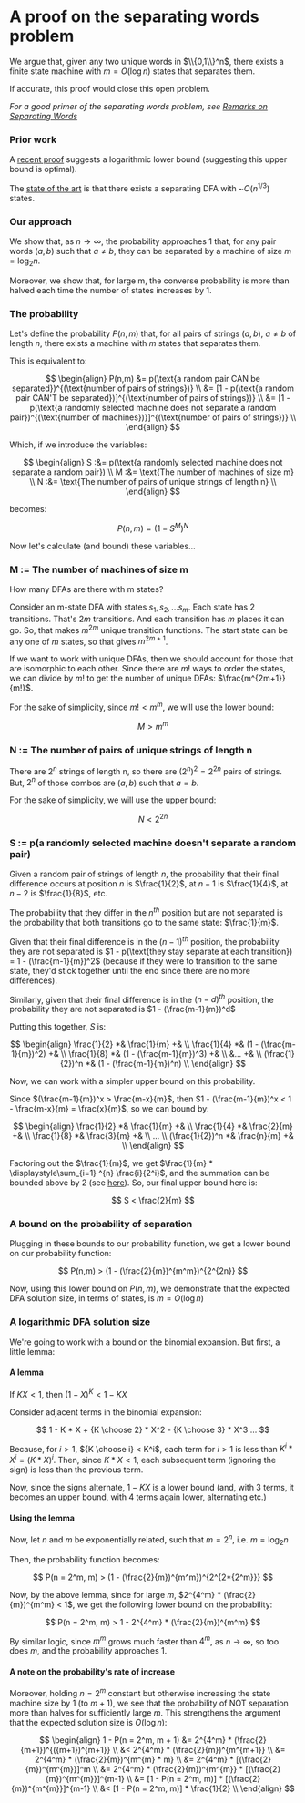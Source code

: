 # A proof on the separating words problem

We argue that, given any two unique words in $\\{0,1\\}^n$, there exists a finite state machine with $m = O(\log n)$ states that separates them. 

If accurate, this proof would close this open problem.

_For a good primer of the separating words problem, see [Remarks on Separating Words](http://web.mit.edu/dwilson/www/papers/desw.pdf)_

### Prior work
A [recent proof](https://link.springer.com/chapter/10.1007/978-3-031-07469-1_13) suggests a logarithmic lower bound (suggesting this upper bound is optimal).

The [state of the art](http://people.maths.ox.ac.uk/~chase/swtr.pdf) is that there exists a separating DFA with ~${O}(n^{1/3})$ states.

### Our approach
We show that, as $n\rightarrow\infty$, the probability approaches 1 that, for any pair words $(a, b)$ such that $a \neq b$, they can be separated by a machine of size $m = \log_{2} n$.

Moreover, we show that, for large m, the converse probability is more than halved each time the number of states increases by 1.

### The probability

Let's define the probability $P(n, m)$ that, for all pairs of strings $(a, b)\text{, }a \neq b$ of length $n$, there exists a machine with $m$ states that separates them.

This is equivalent to:

$$
\begin{align}
P(n,m) &= p(\text{a random pair CAN be separated})^{(\text{number of pairs of strings})} \\
       &= [1 - p(\text{a random pair CAN'T be separated})]^{(\text{number of pairs of strings})} \\
       &= [1 - p(\text{a randomly selected machine does not separate a random pair})^{(\text{number of machines})}]^{(\text{number of pairs of strings})} \\
\end{align}       
$$

Which, if we introduce the variables:

$$
\begin{align}
  S :&= p(\text{a randomly selected machine does not separate a random pair}) \\
  M :&= \text{The number of machines of size m} \\
  N :&= \text{The number of pairs of unique strings of length n} \\
\end{align}  
$$

becomes:

$$
P(n,m) = (1 - S^M)^N
$$

Now let's calculate (and bound) these variables...

### M := The number of machines of size m
How many DFAs are there with m states?

Consider an m-state DFA with states $s_1, s_2, ... s_m$. Each state has $2$ transitions. That's $2m$ transitions. And each transition has $m$ places it can go. So, that makes $m^{2m}$ unique transition functions. The start state can be any one of $m$ states, so that gives $m^{2m+1}$.

If we want to work with unique DFAs, then we should account for those that are isomorphic to each other. Since there are $m!$ ways to order the states, we can divide by $m!$ to get the number of unique DFAs: $\frac{m^{2m+1}}{m!}$.

For the sake of simplicity, since $m! < m^m$, we will use the lower bound:

$$
M > m^m
$$

### N := The number of pairs of unique strings of length n
There are $2^n$ strings of length n, so there are $(2^n)^2 = 2^{2n}$ pairs of strings. But, $2^n$ of those combos are $(a, b) \text{ such that } a = b$. 

For the sake of simplicity, we will use the upper bound:

$$
N < 2^{2n}
$$

### S := p(a randomly selected machine doesn't separate a random pair)

Given a random pair of strings of length $n$, the probability that their final difference occurs at position $n$ is $\frac{1}{2}$, at $n-1$ is $\frac{1}{4}$, at $n-2$ is $\frac{1}{8}$, etc.

The probability that they differ in the $n^{th}$ position but are not separated is the probability that both transitions go to the same state: $\frac{1}{m}$.

Given that their final difference is in the $(n-1)^{th}$ position, the probability they are not separated is $1 - p(\text{they stay separate at each transition}) = 1 - (\frac{m-1}{m})^2$ (because if they were to transition to the same state, they'd stick together until the end since there are no more differences).

Similarly, given that their final difference is in the $(n-d)^{th}$ position, the probability they are not separated is $1 - (\frac{m-1}{m})^d$

Putting this together, $S$ is:

$$
\begin{align}
\frac{1}{2} *& \frac{1}{m} +& \\
\frac{1}{4} *& (1 - (\frac{m-1}{m})^2) +& \\
\frac{1}{8} *& (1 - (\frac{m-1}{m})^3) +& \\
 &... +& \\
(\frac{1}{2})^n *& (1 - (\frac{m-1}{m})^n) \\
\end{align}
$$

Now, we can work with a simpler upper bound on this probability.

Since $(\frac{m-1}{m})^x > \frac{m-x}{m}$, then $1 - (\frac{m-1}{m})^x < 1 - \frac{m-x}{m} = \frac{x}{m}$, so we can bound by:

$$
\begin{align}
\frac{1}{2} *& \frac{1}{m} +& \\
\frac{1}{4} *& \frac{2}{m} +& \\
\frac{1}{8} *& \frac{3}{m} +& \\
... \\
(\frac{1}{2})^n *& \frac{n}{m} +& \\
\end{align}
$$

Factoring out the $\frac{1}{m}$, we get $\frac{1}{m} * \displaystyle\sum_{i=1} ^{n} \frac{i}{2^i}$, and the summation can be bounded above by 2 (see [here](https://www.quora.com/How-do-you-evaluate-the-sum-of-n-2-n-from-n-1-to-infinity)). So, our final upper bound here is:

$$
S < \frac{2}{m}
$$

### A bound on the probability of separation
Plugging in these bounds to our probability function, we get a lower bound on our probability function:

$$
P(n,m) > (1 - (\frac{2}{m})^{m^m})^{2^{2n}} 
$$

Now, using this lower bound on $P(n,m)$, we demonstrate that the expected DFA solution size, in terms of states, is $m = O(\log n)$

### A logarithmic DFA solution size
We're going to work with a bound on the binomial expansion. But first, a little lemma:

#### A lemma
If $KX<1$, then $(1 - X)^K < 1 - KX$

Consider adjacent terms in the binomial expansion:

$$
1 - K * X + {K \choose 2} * X^2 - {K \choose 3} * X^3 ...
$$

Because, for $i > 1$, ${K \choose i} < K^i$, each term for $i > 1$ is less than $K^i * X^i = (K * X)^i$. Then, since $K * X < 1$, each subsequent term (ignoring the sign) is less than the previous term.

Now, since the signs alternate, $1 - KX$ is a lower bound (and, with 3 terms, it becomes an upper bound, with 4 terms again lower, alternating etc.)

#### Using the lemma

Now, let $n$ and $m$ be exponentially related, such that $m = 2^n$, i.e. $m = \log_2 n$

Then, the probability function becomes:

$$
P(n = 2^m, m) > (1 - (\frac{2}{m})^{m^m})^{2^{2*{2^m}}} 
$$

Now, by the above lemma, since for large $m$, $2^{4^m} * (\frac{2}{m})^{m^m} < 1$, we get the following lower bound on the probability:

$$
P(n = 2^m, m) > 1 - 2^{4^m} * (\frac{2}{m})^{m^m}
$$

By similar logic, since $m^m$ grows much faster than $4^m$, as $n\rightarrow\infty$, so too does $m$, and the probability approaches $1$.

#### A note on the probability's rate of increase

Moreover, holding $n = 2^m$ constant but otherwise increasing the state machine size by 1 (to $m+1$), we see that the probability of NOT separation more than halves for sufficiently large $m$. This strengthens the argument that the expected solution size is $O(\log n)$:

$$
\begin{align}
1 - P(n = 2^m, m + 1) &= 2^{4^m} * (\frac{2}{m+1})^{({m+1})^{m+1}} \\
                  &< 2^{4^m} * (\frac{2}{m})^{m^{m+1}} \\
                  &= 2^{4^m} * (\frac{2}{m})^{m^{m} * m} \\
                  &= 2^{4^m} * [(\frac{2}{m})^{m^{m}}]^m \\
                  &= 2^{4^m} * (\frac{2}{m})^{m^{m}} * [(\frac{2}{m})^{m^{m}}]^{m-1} \\
                  &= [1 - P(n = 2^m, m)] * [(\frac{2}{m})^{m^{m}}]^{m-1} \\
                  &< [1 - P(n = 2^m, m)] * \frac{1}{2} \\      
\end{align}
$$




